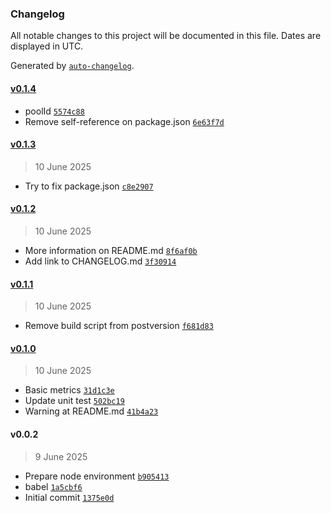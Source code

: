 ### Changelog

All notable changes to this project will be documented in this file. Dates are displayed in UTC.

Generated by [`auto-changelog`](https://github.com/CookPete/auto-changelog).

#### [v0.1.4](https://github.com/adhisimon/mysql-client-w-metrics/compare/v0.1.3...v0.1.4)

- poolId [`5574c88`](https://github.com/adhisimon/mysql-client-w-metrics/commit/5574c8876f21ecf520c4c052be5a9a8794a9207c)
- Remove self-reference on package.json [`6e63f7d`](https://github.com/adhisimon/mysql-client-w-metrics/commit/6e63f7d606878d59cfbae22766726e75a07400df)

#### [v0.1.3](https://github.com/adhisimon/mysql-client-w-metrics/compare/v0.1.2...v0.1.3)

> 10 June 2025

- Try to fix package.json [`c8e2907`](https://github.com/adhisimon/mysql-client-w-metrics/commit/c8e290721a82826df7e8584fc07ebb667fa0e7d3)

#### [v0.1.2](https://github.com/adhisimon/mysql-client-w-metrics/compare/v0.1.1...v0.1.2)

> 10 June 2025

- More information on README.md [`8f6af0b`](https://github.com/adhisimon/mysql-client-w-metrics/commit/8f6af0b61a7e90c657006553344c4e63e62166da)
- Add link to CHANGELOG.md [`3f30914`](https://github.com/adhisimon/mysql-client-w-metrics/commit/3f30914f045b108967f528fb851b83e1a88a9bd5)

#### [v0.1.1](https://github.com/adhisimon/mysql-client-w-metrics/compare/v0.1.0...v0.1.1)

> 10 June 2025

- Remove build script from postversion [`f681d83`](https://github.com/adhisimon/mysql-client-w-metrics/commit/f681d830d6bd0fb868453eb723bd9c03f77e7f64)

#### [v0.1.0](https://github.com/adhisimon/mysql-client-w-metrics/compare/v0.0.2...v0.1.0)

> 10 June 2025

- Basic metrics [`31d1c3e`](https://github.com/adhisimon/mysql-client-w-metrics/commit/31d1c3e1634ff19a34e354d5cb55d0d5ca0ed9b2)
- Update unit test [`502bc19`](https://github.com/adhisimon/mysql-client-w-metrics/commit/502bc19aa60d724a0d0473634744a1f4f347f1b4)
- Warning at README.md [`41b4a23`](https://github.com/adhisimon/mysql-client-w-metrics/commit/41b4a233be9c13d6bc10f3014dc8fd3b21b73846)

#### v0.0.2

> 9 June 2025

- Prepare node environment [`b905413`](https://github.com/adhisimon/mysql-client-w-metrics/commit/b905413af0a7d945c87e1557b74a9f3096d0d43b)
- babel [`1a5cbf6`](https://github.com/adhisimon/mysql-client-w-metrics/commit/1a5cbf6ac7d5da0601a7c3a240e8ea83060946b2)
- Initial commit [`1375e0d`](https://github.com/adhisimon/mysql-client-w-metrics/commit/1375e0d092e3885619169782237d13b1e94c1f53)
